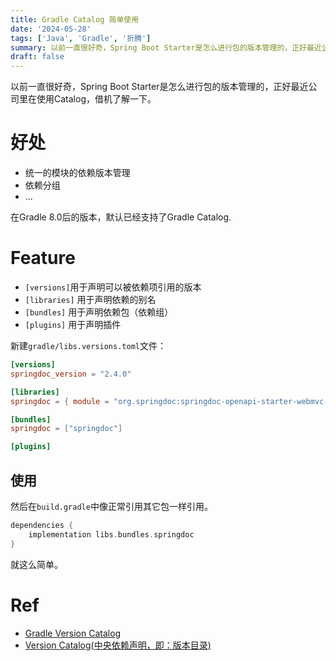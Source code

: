 ```yaml
---
title: Gradle Catalog 简单使用
date: '2024-05-28'
tags: ['Java', 'Gradle', '折腾']
summary: 以前一直很好奇，Spring Boot Starter是怎么进行包的版本管理的，正好最近公司里在使用Catalog，借机了解一下。
draft: false
---
```


以前一直很好奇，Spring Boot Starter是怎么进行包的版本管理的，正好最近公司里在使用Catalog，借机了解一下。

# 好处
- 统一的模块的依赖版本管理
- 依赖分组
- ...

在Gradle 8.0后的版本，默认已经支持了Gradle Catalog.

<!-- more -->

# Feature

- `[versions]`用于声明可以被依赖项引用的版本
- `[libraries]` 用于声明依赖的别名
- `[bundles]` 用于声明依赖包（依赖组）
- `[plugins]` 用于声明插件

新建`gradle/libs.versions.toml`文件：

```toml
[versions]
springdoc_version = "2.4.0"

[libraries]
springdoc = { module = "org.springdoc:springdoc-openapi-starter-webmvc-ui", version.ref = "springdoc_version" }

[bundles]
springdoc = ["springdoc"]

[plugins]
```

## 使用
然后在`build.gradle`中像正常引用其它包一样引用。

```gradle
dependencies {
	implementation libs.bundles.springdoc
}
```
就这么简单。

# Ref
- [Gradle Version Catalog](https://medium.com/@callmeryan/gradle-version-catalog-728111fa210f) 
- [Version Catalog(中央依赖声明，即：版本目录)](https://juejin.cn/post/7202122510388084793)